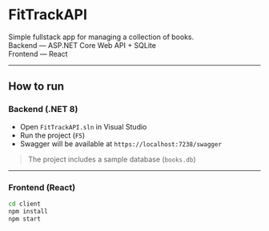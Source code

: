 # FitTrackAPI

Simple fullstack app for managing a collection of books.  
Backend — ASP.NET Core Web API + SQLite  
Frontend — React

---

## How to run

### Backend (.NET 8)
- Open `FitTrackAPI.sln` in Visual Studio
- Run the project (`F5`)
- Swagger will be available at `https://localhost:7238/swagger`

> The project includes a sample database (`books.db`)

---

### Frontend (React)
```bash
cd client
npm install
npm start


